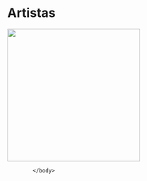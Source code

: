 <!DOCTYPE html>
<html lang="es">
<head>
	<meta charset="utf-8">
	<title></title>
	<link rel="stylesheet" href="css/estilo.css">
</head>
<body>
	<div class="contenedor">
		<div class="header">
			<h1>Artistas</h1>
		</div>
		<div class="Artista"/>



<div class="Artista"/>
<img src="img/descarga.jpg"width="300px"/>

</div>



			</body>
</html>





